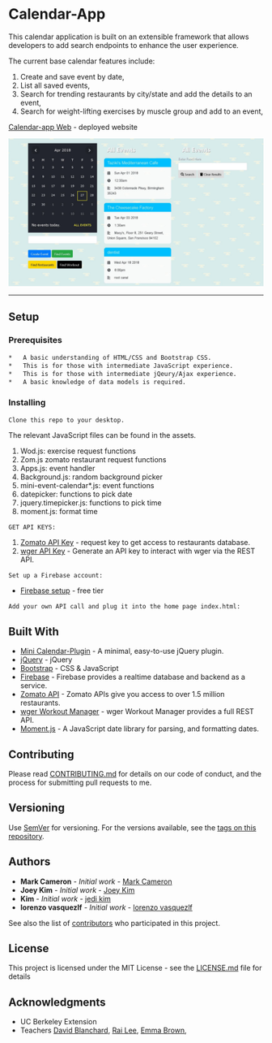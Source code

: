 # Calendar-App

This calendar application is built on an extensible framework that allows developers to add search endpoints to enhance the user experience. 

The current base calendar features include:
1.	Create and save event by date,
2.	List all saved events,
3.	Search for trending restaurants by city/state and add the details to an event,
4.	Search for weight-lifting exercises by muscle group and add to an event,


[Calendar-app Web](https://calendarapp1bootcamp.github.io/calendar_final/ "Calendar App") - deployed website

![Calendar App](https://github.com/calendarapp1bootcamp/calendar_final/blob/master/assets/media/calendarapphome.JPG "Calendar App")


---

## Setup
### Prerequisites
```
*	A basic understanding of HTML/CSS and Bootstrap CSS.
*	This is for those with intermediate JavaScript experience.
*	This is for those with intermediate jQeury/Ajax experience.
*	A basic knowledge of data models is required. 
```
### Installing
```
Clone this repo to your desktop.
```

The relevant JavaScript files can be found in the assets.
1.	Wod.js: exercise request functions
2.	Zom.js zomato restaurant request functions
3.	Apps.js: event handler
4.	Background.js: random background picker
5.	mini-event-calendar*.js: event functions
6.	datepicker: functions to pick date
7.	jquery.timepicker.js: functions to pick time
8.	moment.js: format time

```
GET API KEYS:
```
1. [Zomato API Key](https://developers.zomato.com/api?lang=vi) - request key to get access to restaurants database.
2. [wger API Key](https://wger.de/en/user/api-key) - Generate an API key to interact with wger via the REST API.

```
Set up a Firebase account:
```
* [Firebase setup](https://console.firebase.google.com/u/0/project/_/overview?purchaseBillingPlan=free&pli=1) - free tier 

```
Add your own API call and plug it into the home page index.html:
```

## Built With
* [Mini Calendar-Plugin](https://www.jqueryscript.net/time-clock/Mini-Event-Calendar-Plugin-jQuery.html) - A minimal, easy-to-use jQuery plugin. 
* [jQuery](http://jquery.com/) - jQuery
* [Bootstrap](https://getbootstrap.com/) - CSS & JavaScript
* [Firebase](https://firebase.google.com/) - Firebase provides a realtime database and backend as a service. 
* [Zomato API](https://developers.zomato.com/api) - Zomato APIs give you access to over 1.5 million restaurants.
* [wger Workout Manager](https://wger.de/en/software/api) - wger Workout Manager provides a full REST API.
* [Moment.js](https://momentjs.com/) - A JavaScript date library for parsing, and formatting dates.

## Contributing
Please read [CONTRIBUTING.md](CONTRIBUTING.md) for details on our code of conduct, and the process for submitting pull requests to me.

## Versioning
Use [SemVer](http://semver.org/) for versioning. For the versions available, see the [tags on this repository](https://github.com/calendarapp1bootcamp/calendar_final/tags). 

## Authors
* **Mark Cameron** - *Initial work* - [Mark Cameron](https://markcam1.github.io/)
* **Joey Kim** - *Initial work* - [Joey Kim](https://github.com/sharebot-joe)
* **Kim** - *Initial work* - [jedi kim](https://github.com/jedikimica)
* **lorenzo vasquezlf** - *Initial work* - [lorenzo vasquezlf](https://github.com/vasquezlf)

See also the list of [contributors](https://github.com/calendarapp1bootcamp/calendar_final/graphs/contributors) who participated in this project.

## License
This project is licensed under the MIT License - see the [LICENSE.md](LICENSE.md) file for details

## Acknowledgments
* UC Berkeley Extension
* Teachers [David Blanchard](https://www.linkedin.com/in/dblanchard13/), [Rai Lee](https://www.linkedin.com/in/rai-lee-38061696/), [Emma Brown](https://github.com/EmmaEm),
